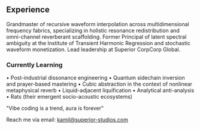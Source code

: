 ## Experience

Grandmaster of recursive waveform interpolation across multidimensional frequency fabrics, specializing in holistic resonance redistribution and omni-channel reverberant scaffolding. Former Principal of latent spectral ambiguity at the Institute of Transient Harmonic Regression and stochastic waveform monetization. Lead leadership at Superior CorpCorp Global.

### Currently Learning
• Post-industrial dissonance engineering
• Quantum sidechain inversion and prayer-based mastering
• Cubic abstraction in the context of nonlinear metaphysical reverb
• Liquid-adjacent liquification
• Analytical anti-analysis
• Rats (their emergent socio-acoustic ecosystems)

"Vibe coding is a trend, aura is forever"

Reach me via email: kamil@superior-studios.com
